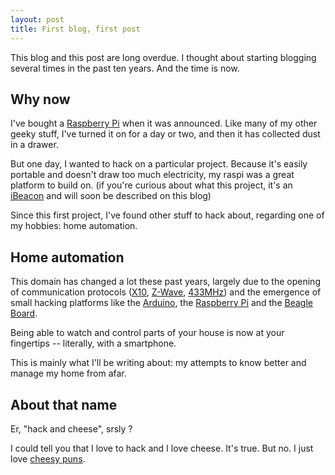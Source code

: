 ```yaml
---
layout: post
title: First blog, first post
---
```


This blog and this post are long overdue. I thought about starting blogging several times in the past ten years. And the time is now.

## Why now

I've bought a [Raspberry Pi](http://www.raspberrypi.org/) when it was announced. Like many of my other geeky stuff, I've turned it on for a day or two, and then it has collected dust in a drawer.

But one day, I wanted to hack on a particular project. Because it's easily portable and doesn't draw too much electricity, my raspi was a great platform to build on.
(if you're curious about what this project, it's an [iBeacon](http://en.wikipedia.org/wiki/IBeacon) and will soon be described on this blog)

Since this first project, I've found other stuff to hack about, regarding one of my hobbies: home automation.

## Home automation

This domain has changed a lot these past years, largely due to the opening of communication protocols ([X10](http://en.wikipedia.org/wiki/X10_\(industry_standard\)), [Z-Wave](http://en.wikipedia.org/wiki/Z-Wave), [433MHz](http://en.wikipedia.org/wiki/LPD433)) and the emergence of small hacking platforms like the [Arduino](http://arduino.cc/), the [Raspberry Pi](http://www.raspberrypi.org/) and the [Beagle Board](http://beagleboard.org/).

Being able to watch and control parts of your house is now at your fingertips -- literally, with a smartphone.

This is mainly what I'll be writing about: my attempts to know better and manage my home from afar.


## About that name

Er, "hack and cheese", srsly ?

I could tell you that I love to hack and I love cheese. It's true. But no. I just love [cheesy puns](http://www.pinterest.com/bookworm987/cheesy-jokes-and-puns/).
